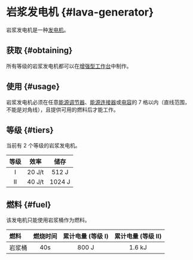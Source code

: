 # 岩浆发电机 {#lava-generator}

岩浆发电机是一种[发电机](/Electric-Machines#energy-generation)。  

## 获取 {#obtaining}

所有等级的岩浆发电机都可以在[增强型工作台](/Enhanced-Crafting-Table)中制作。

## 使用 {#usage}

岩浆发电机必须在任意[能源调节器](/Energy-Regulator)、[能源连接器](/Energy-Connector)或[电容](/Energy-Capacitors)的 7 格以内（直线范围，不能是对角线），且提供可用的燃料后才能工作。

## 等级 {#tiers}

当前有 2 个等级的岩浆发电机。

| 等级 | 效率 | 储存 |
| :--: | :----: | :----: |
| I    | 20 J/t | 512 J  |
| II   | 40 J/t | 1024 J |

## 燃料 {#fuel}

该发电机只能使用岩浆桶作为燃料。

| 燃料         | 燃烧时间 | 累计电量 (等级 I) | 累计电量 (等级 II) |
| :---------- | :----------: | :------------: | :-------------: |
| 岩浆桶 | 40s          | 800 J          | 1.6 kJ          |
